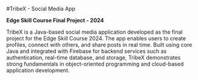 #TribeX - Social Media App

**Edge Skill Course Final Project - 2024**

TribeX is a Java-based social media application developed as the final project for the Edge Skill Course 2024. The app enables users to create profiles,
connect with others, and share posts in real time. Built using core Java and integrated with Firebase for backend services such as authentication, 
real-time database, and storage, 
TribeX demonstrates strong fundamentals in object-oriented programming and cloud-based application development.
